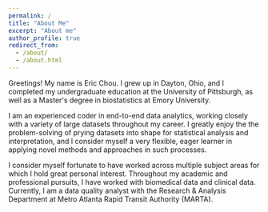 ```yaml
---
permalink: /
title: "About Me"
excerpt: "About me"
author_profile: true
redirect_from: 
  - /about/
  - /about.html
---
```

Greetings! My name is Eric Chou. I grew up in Dayton, Ohio, and I completed my undergraduate education at the University of Pittsburgh, as well as a Master's degree in biostatistics at Emory University.

I am an experienced coder in end-to-end data analytics, working closely with a variety of large datasets throughout my career. I greatly enjoy the the problem-solving of prying datasets into shape for statistical analysis and interpretation, and I consider myself a very flexible, eager learner in applying novel methods and approaches in such processes.

I consider myself fortunate to have worked across multiple subject areas for which I hold great personal interest. Throughout my academic and professional pursuits, I have worked with biomedical data and clinical data. Currently, I am a data quality analyst with the Research & Analysis Department at Metro Atlanta Rapid Transit Authority (MARTA).
